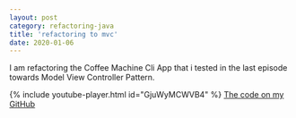 ```yaml
---
layout: post
category: refactoring-java
title: 'refactoring to mvc'
date: 2020-01-06
---
```


I am refactoring the Coffee Machine Cli App that i tested in the last episode towards Model View Controller Pattern.

{% include youtube-player.html id="GjuWyMCWVB4" %}
[The code on my GitHub](https://www.youtube.com/redirect?q=https%3A%2F%2Fgithub.com%2Fgregorriegler%2Fcoffeemachine-kata&redir_token=xioPUXrgmPu_YF2dTvJ1FPIbqVh8MTU3Nzk4NjEzNEAxNTc3ODk5NzM0&event=video_description&v=qHGc373a998)